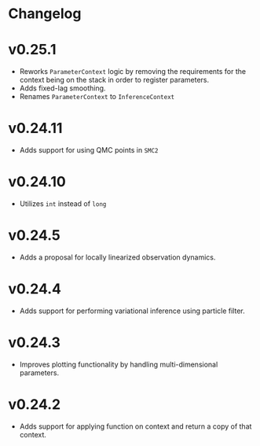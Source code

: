 # Changelog

# v0.25.1
 - Reworks `ParameterContext` logic by removing the requirements for the context being on the stack in order to register parameters.
 - Adds fixed-lag smoothing.
 - Renames `ParameterContext` to `InferenceContext`

# v0.24.11
 - Adds support for using QMC points in `SMC2`

# v0.24.10
 - Utilizes `int` instead of `long`

# v0.24.5
 - Adds a proposal for locally linearized observation dynamics.

# v0.24.4
 - Adds support for performing variational inference using particle filter.

# v0.24.3
 - Improves plotting functionality by handling multi-dimensional parameters.

# v0.24.2
 - Adds support for applying function on context and return a copy of that context.
